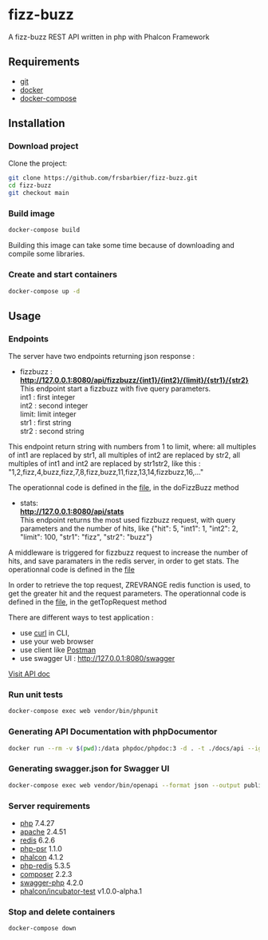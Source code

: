 # fizz-buzz

A fizz-buzz REST API written in php with Phalcon Framework

## Requirements
- [git](https://git-scm.com/book/en/v2/Getting-Started-Installing-Git)
- [docker](https://docs.docker.com/get-docker)
- [docker-compose](https://docs.docker.com/compose/install)

## Installation

### Download project

Clone the project:
```bash
git clone https://github.com/frsbarbier/fizz-buzz.git
cd fizz-buzz
git checkout main
```

### Build image
```bash
docker-compose build
```
Building this image can take some time because of downloading and compile some libraries.

### Create and start containers
```bash
docker-compose up -d
```

## Usage

### Endpoints
The server have two endpoints returning json response :

- fizzbuzz :  
**http://127.0.0.1:8080/api/fizzbuzz/{int1}/{int2}/{limit}/{str1}/{str2}**  
This endpoint start a fizzbuzz with five query parameters.  
int1 : first integer  
int2 : second integer  
limit: limit integer  
str1 : first string  
str2 : second string  
  
This endpoint return string with numbers from 1 to limit, where: all multiples of int1 are replaced by str1, all multiples of int2 are replaced by str2, all multiples of int1 and int2 are replaced by str1str2, like this : "1,2,fizz,4,buzz,fizz,7,8,fizz,buzz,11,fizz,13,14,fizzbuzz,16,..." 

The operationnal code is defined in the [file](src/Controllers/Api.php), in the doFizzBuzz method


- stats:  
**http://127.0.0.1:8080/api/stats**  
This endpoint returns the most used fizzbuzz request, with query parameters and the number of hits, like {"hit": 5, "int1": 1, "int2": 2, "limit": 100, "str1": "fizz", "str2": "buzz"}

A middleware is triggered for fizzbuzz request to increase the number of hits, and save paramaters in the redis server, in order to get stats.
The operationnal code is defined in the [file](src/Middlewares/FizzBuzz.php)

In order to retrieve the top request, ZREVRANGE redis function is used, to get the greater hit and the request parameters.
The operationnal code is defined in the [file](src/Models/Stat.php), in the getTopRequest method

There are different ways to test application :
- use [curl](https://curl.se) in CLI, 
- use your web browser
- use client like [Postman](https://www.postman.com)
- use swagger UI : http://127.0.0.1:8080/swagger

[Visit API doc](docs/api/index.html)

### Run unit tests
```bash
docker-compose exec web vendor/bin/phpunit
```

### Generating API Documentation with phpDocumentor
```bash
docker run --rm -v $(pwd):/data phpdoc/phpdoc:3 -d . -t ./docs/api --ignore vendor/ --ignore tests/
```

### Generating swagger.json for Swagger UI
```bash
docker-compose exec web vendor/bin/openapi --format json --output public/swagger/swagger.json src/
````

### Server requirements
- [php](https://www.php.net) 7.4.27
- [apache](https://httpd.apache.org) 2.4.51
- [redis](https://redis.io) 6.2.6
- [php-psr](https://github.com/jbboehr/php-psr) 1.1.0
- [phalcon](https://phalcon.io) 4.1.2
- [php-redis](https://github.com/phpredis/phpredis) 5.3.5
- [composer](https://getcomposer.org) 2.2.3
- [swagger-php](https://github.com/zircote/swagger-php) 4.2.0
- [phalcon/incubator-test](https://github.com/phalcon/incubator-test) v1.0.0-alpha.1

### Stop and delete containers
```bash
docker-compose down
```
